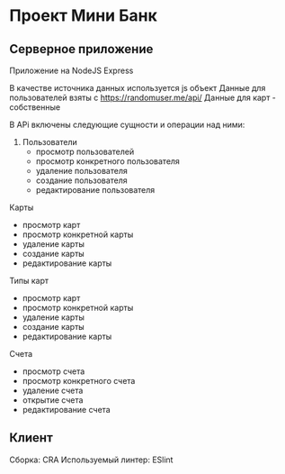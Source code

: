 # Проект Мини Банк

## Серверное приложение
Приложение на NodeJS Express

В качестве источника данных используется js объект
Данные для пользователей взяты с https://randomuser.me/api/
Данные для карт - собственные

В APi включены следующие сущности и операции над ними: 
1. Пользователи
   - просмотр пользователей
   - просмотр конкретного пользователя
   - удаление пользователя
   - создание пользователя
   - редактирование пользователя

Карты
- просмотр карт
- просмотр конкретной карты
- удаление карты
- создание карты
- редактирование карты

Типы карт
- просмотр карт
- просмотр конкретной карты
- удаление карты
- создание карты
- редактирование карты

Счета
- просмотр счета
- просмотр конкретного счета
- удаление счета
- открытие счета
- редактирование счета

## Клиент
Сборка: CRA
Используемый линтер: ESlint
